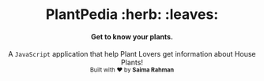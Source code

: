 <h1 align="center">PlantPedia	:herb: :leaves:</h1>
<h4 align="center"> Get to know your plants. </h4>

<div align="center">
  A <code>JavaScript</code> application that help Plant Lovers get information about House Plants!
</div>

<div align="center">
  <sub>Built with ♥ by
    <b>Saima Rahman</b>
  </sub>
</div>

<br/>
